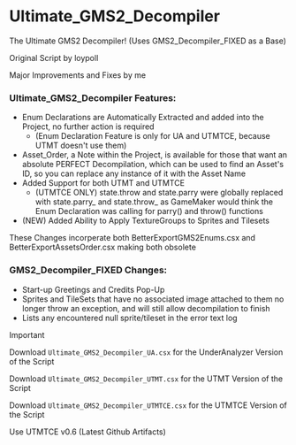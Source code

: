 # Ultimate_GMS2_Decompiler

The Ultimate GMS2 Decompiler!
(Uses GMS2_Decompiler_FIXED as a Base)

Original Script by loypoll

Major Improvements and Fixes by me

### Ultimate_GMS2_Decompiler Features:
- Enum Declarations are Automatically Extracted and added into the Project, no further action is required
    - (Enum Declaration Feature is only for UA and UTMTCE, because UTMT doesn't use them)
- Asset_Order, a Note within the Project, is available for those that want an absolute PERFECT Decompilation, which can be used to find an Asset's ID, so you can replace any instance of it with the Asset Name
- Added Support for both UTMT and UTMTCE
    - (UTMTCE ONLY) state.throw and state.parry were globally replaced with state.parry_ and state.throw_ as GameMaker would think the Enum Declaration was calling for parry() and throw() functions
- (NEW) Added Ability to Apply TextureGroups to Sprites and Tilesets

These Changes incorperate both
BetterExportGMS2Enums.csx and BetterExportAssetsOrder.csx
making both obsolete

### GMS2_Decompiler_FIXED Changes:
- Start-up Greetings and Credits Pop-Up
- Sprites and TileSets that have no associated image attached to them no longer throw an exception, and will still allow decompilation to finish
- Lists any encountered null sprite/tileset in the error text log

> [!IMPORTANT]
> Download ```Ultimate_GMS2_Decompiler_UA.csx``` for the UnderAnalyzer Version of the Script
>
> Download ```Ultimate_GMS2_Decompiler_UTMT.csx``` for the UTMT Version of the Script
>
> Download ```Ultimate_GMS2_Decompiler_UTMTCE.csx``` for the UTMTCE Version of the Script
>
> Use UTMTCE v0.6 (Latest Github Artifacts)
